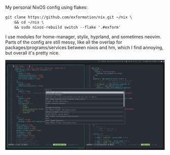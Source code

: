 My personal NixOS config using flakes:  
```
git clone https://github.com/exformation/nix.git ~/nix \
    && cd ~/nix \
    && sudo nixos-rebuild switch --flake '.#exform'
```

I use modules for home-manager, stylix, hyprland, and sometimes neovim.  
Parts of the config are still messy, like all the overlap for packages/programs/services between nixos and hm, which I find annoying, but overall it's pretty nice.  

![showcase](images/showcase.png)
